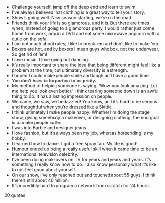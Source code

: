  - Challenge yourself, jump off the deep end and learn to swim.
 - I’ve always believed that clothing is a great way to tell your story.
 - Show’s going well. New season starting, we’re on the road.
 - Friends think your life is so glamorous, and it is. But there are times when, instead of going to a glamorous party, I would rather just come home from work, pop in a DVD and eat some microwave popcorn with a cutie on the sofa.
 - I am not much about rules, I like to break ’em and don’t like to make ’em.
 - Boxers are hot, and by boxers I mean guys who box, not the underwear. So get rid of ’em!
 - I love music. I love going out dancing.
 - It’s really important to share the idea that being different might feel like a problem at the time, but ultimately diversity is a strength.
 - I hoped I could make people smile and laugh and have a good time.
 - You don’t have to be perfect to be pretty.
 - My method of helping someone is saying, ‘Wow, you look amazing. Let me help you look even better.’ I think tearing someone down is an awful thing to do. It has a lasting impression on people.
 - We came, we saw, we bedazzled! You know, and it’s hard to be serious and thoughtful when you’re dressed like a Skittle.
 - I think ultimately I make people happy: Whether I’m doing the stage show, giving somebody a makeover, or designing clothing, the end goal is to make people smile.
 - I was into Barbie and designer jeans.
 - I love fashion, but it’s always been my job, whereas horseriding is my hobby.
 - I learned how to dance. I got a free spray tan. My life is good!
 - Humour ended up being a really useful skill when it came time to be an international television celebrity.
 - I’ve been doing makeovers on TV for years and years and years. It’s something I really know how to do. I also know personally what it’s like to not feel good about yourself.
 - On our show, I’ve only reached out and touched about 55 guys. I think there’s still about 40 million.
 - It’s incredibly hard to program a network from scratch for 24 hours.

20 quotes